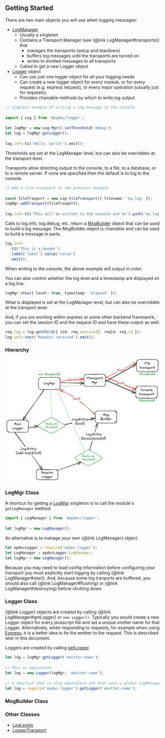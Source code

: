 ## Getting Started

There are two main objects you will use when logging messages:

- [LogManager](#logmanager-class)
  - Usually a singleton
  - Contains a Transport Manager (see {@link LogManager#transports}) that
    - manages the transports (setup and teardown)
    - buffers log messages until the transports are turned on
    - writes to emitted messages to all transports
  - Called to get a new Logger object
- [Logger](#logger-class) object
  - Can use just one logger object for all your logging needs
  - Can create a new logger object for every module, or for every request (e.g. express request), or every major
    operation (usually just for requests).
  - Provides chainable methods by which to write log output

```typescript
// Simplest example of writing a log message to the console

import { Log } from '@epdoc/logger';

let logMgr = new Log.Mgr().setThreshold('debug');
let log = logMgr.getLogger();

log.info.h1('Hello, world!').emit();
```

Thresholds are set at the LogManager level, but can also be overridden at the transport level.

Transports allow directing output to the console, to a file, to a database, or to a remote server. If none are specified
then the default is to log to the console.

```typescript
// Add a file transport to the previous example

const fileTranport = new Log.FileTransport({ filename: 'my.log' });
logMgr.addTransport(fileTranport);

log.info.h1('This will be written to the console and to').path('my.log').emit();
```

Calls to log.info, log.debug, etc. return a [MsgBuilder](./src/msg-builder.ts) object that can be used to build a log
message. The MsgBuilder object is chainable and can be used to build a message in parts.

```typescript
log.info
  .h1('This is a header')
  .label('label').value('value')
  .emit();
```

When writing to the console, the above example will output in color.

You can also control whether the log level and a timestamp are displayed on a log line.

```typescript
logMgr.show({ level: true, timestamp: 'elapsed' });
```

What is displayed is set at the LogManager level, but can also be overridden at the transport level.

And, if you are working within express or some other backend framework, you can set the session ID and the request ID
and have these output as well.

```typescript
req.log = log.getChild({ sid: req.sessionID, reqId: req.id });
log.info.text('Request received').emit();
```

### Hierarchy

![image](./images/epdoc_logger.png)

### LogMgr Class

A shortcut for getting a [LogMgr](../src/logmgr.ts) singleton is to call the module's `getLogManager` method.

```typescript
import { LogManager } from '@epdoc/logger';

let logMgr = new LogManager();
```

An alternative is to manage your own {@link LogManager} object:

```typescript
let epdocLogger = require('epdoc-logger');
let LogManager = epdocLogger.LogManager;
let logMgr = new LogManager();
```

Because you may need to load config information before configuring your transport you must explicitly start logging by
calling {@link LogManager#start}. And, because some log tranports are buffered, you should also call {@link
LogManager#flushing} or {@link LogManager#destroying} before shutting down.

### Logger Class

{@link Logger} objects are created by calling {@link LogManager#getLogger} or `new Logger()`. Typically you would create
a new Logger object for every javascript file and set a unique _emitter_ name for that Logger. Alternatively, when
responding to requests, for example when using [Express](http://expressjs.com), it is a better idea to tie the emitter
to the request. This is described later in this document.

Loggers are created by calling [getLogger](./src/log-manager.ts#L188).

```typescript
let log = logMgr.getLogger('emitter-name');

// This is equivalent
let log = new Logger(logMgr, 'emitter-name');

// A shortcut that is also equivalent and that uses a global LogManager object
let log = require('epdoc-logger').getLogger('emitter-name');
```

### MsgBuilder Class

### Other Classes

- [LogLevels](./log-levels.md)
- [LoggerTransport](./transports.md)
